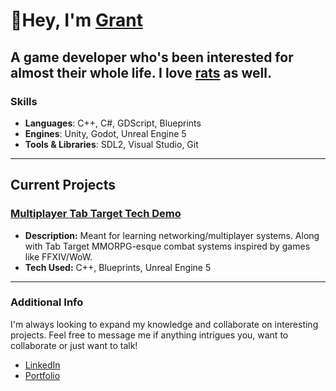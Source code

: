 # 👋Hey, I'm <a href="https://theatricalgrant.github.io/#/projects">Grant</a></h1> 
## A game developer who's been interested for almost their whole life. I love [rats](https://www.rativerse.com) as well.

### Skills
- **Languages**: C++, C#, GDScript, Blueprints
- **Engines**: Unity, Godot, Unreal Engine 5
- **Tools & Libraries**: SDL2, Visual Studio, Git

---

## Current Projects
### [Multiplayer Tab Target Tech Demo](https://github.com/TheatricalGrant)
- **Description:** Meant for learning networking/multiplayer systems. Along with Tab Target MMORPG-esque combat systems inspired by games like FFXIV/WoW.
- **Tech Used:** C++, Blueprints, Unreal Engine 5
  
---

### Additional Info
I'm always looking to expand my knowledge and collaborate on interesting projects. Feel free to message me if anything intrigues you, want to collaborate or just want to talk!
- [LinkedIn](https://www.linkedin.com/in/grantdavis110/)
- [Portfolio](theatricalgrant.github.io)
